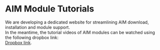 AIM Module Tutorials
========
We are developing a dedicated website for streamlining AIM download, installation and module support.<br>
In the meantime, the tutorial videos of AIM modules can be watched using the following dropbox link:<br>
[Dropbox link](https://www.dropbox.com/scl/fo/hjwxmwd9elw7hzuuswz3q/AHqJozOJSqwETQwb5rqg_mA?rlkey=yzz5vksfq0ke043m74m5ui0y1&st=fobhq53y&dl=0).
